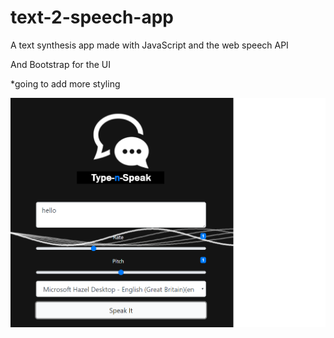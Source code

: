# text-2-speech-app
A text synthesis app made with JavaScript and the web speech API

And Bootstrap for the UI

*going to add more styling 

![speechtext](https://github.com/Amrit-PennySoft/text-2-speech-app/blob/master/spch.png)
